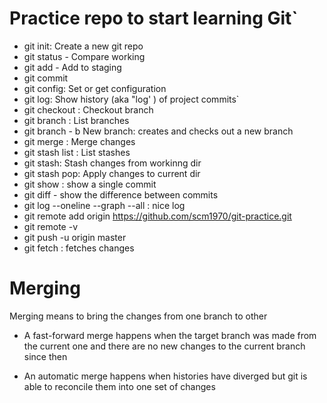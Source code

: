 # Practice repo to start learning Git`

- git init: Create a new git repo
- git status - Compare working
- git add - Add to staging
- git commit
- git config: Set or get configuration
- git log: Show history (aka "log' ) of project commits`
- git checkout : Checkout branch
- git branch : List branches
- git branch - b New branch: creates and checks out a new branch
- git merge : Merge changes
- git stash list : List stashes
- git stash: Stash changes from workinng dir
- git stash pop: Apply changes to current dir
- git show : show a single commit
- git diff - show the difference between commits
- git log --oneline --graph --all : nice log
- git remote add origin https://github.com/scm1970/git-practice.git
- git remote -v
- git push -u origin master
- git fetch : fetches changes
# Merging
Merging means to bring the changes from one branch to other

- A fast-forward merge happens when the target branch was made from the current one and there are no new changes to the current branch since then

- An automatic merge happens when histories have diverged but git is able to reconcile them into one set of changes


